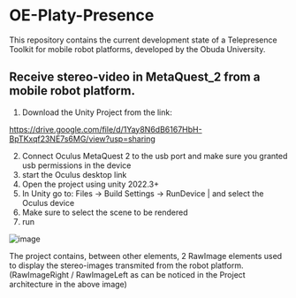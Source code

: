 # OE-Platy-Presence
This repository contains the current development state of a Telepresence Toolkit for mobile robot platforms, developed by the Obuda University. 

## Receive stereo-video in MetaQuest_2 from a mobile robot platform.



1. Download the Unity Project from the link: 

https://drive.google.com/file/d/1Yay8N6dB6167HbH-BpTKxqf23NE7s6MG/view?usp=sharing

2. Connect Oculus MetaQuest 2 to the usb port and make sure you granted usb permissions in the device
3. start the Oculus desktop link
4.  Open the project using unity 2022.3+
5. In Unity go to: Files -> Build Settings -> RunDevice | and select the Oculus device
6. Make sure to select the scene to be rendered
7. run

![image](https://github.com/ricknoboa137/OE-Platy-Presence-/assets/45580543/ee550470-26d7-4c92-b97b-0c5f5d42abb8)


The project contains, between other elements, 2 RawImage elements used to display the stereo-images transmited from the robot platform. (RawImageRight / RawImageLeft as can be noticed in the Project architecture in the above image)

``` www
```
